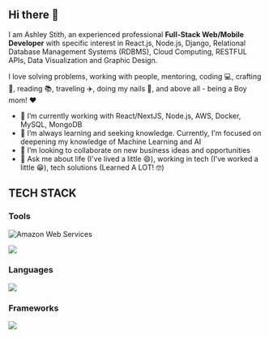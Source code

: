 ## Hi there 👋

I am Ashley Stith, an experienced professional **Full-Stack Web/Mobile Developer** with specific interest in React.js, Node.js, Django, Relational Database Management Systems (RDBMS), Cloud Computing, RESTFUL APIs, Data Visualization and Graphic Design.  

I love solving problems, working with people, mentoring, coding 💻, crafting 🔨, reading 📚, traveling ✈️, doing my nails 💅, and above all - being a Boy mom! ❤️

- 🔭 I’m currently working with React/NextJS, Node.js, AWS, Docker, MySQL, MongoDB
- 🌱 I’m always learning and seeking knowledge. Currently, I'm focused on deepening my knowledge of Machine Learning and AI
- 👯 I’m looking to collaborate on new business ideas and opportunities
- 💬 Ask me about life (I've lived a little 😄), working in tech (I've worked a little 😁), tech solutions (Learned A LOT! 🤓)

## TECH STACK
### Tools
![Amazon Web Services](https://skillicons.dev/icons?i=aws "Amazon Web Services - AWS")
<p>
  
  <img src="https://skillicons.dev/icons?i=aws,azure,bootstrap,docker,express,figma,git,github,heroku,kubernetes,linux,mongodb,nginx,nodejs,postgres,py,rabbitmq,redux,selenium,tailwind,ubuntu,vue" />
</p>

### Languages
<p>
    <img src="https://skillicons.dev/icons?i=cs,css,html,js,jquery,mysql,regex,sequelize,ts" />
</p>

### Frameworks
<p>
    <img src="https://skillicons.dev/icons?i=angular,django,dotnet,nextjs,react,vue,wordpress" />
</p>
